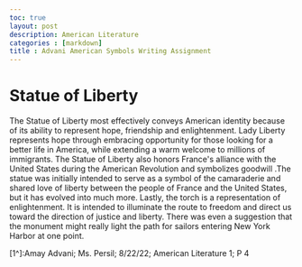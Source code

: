 ```yaml
---
toc: true 
layout: post
description: American Literature
categories : [markdown]
title : Advani American Symbols Writing Assignment
---
```


# Statue of Liberty

The Statue of Liberty most effectively conveys American identity because of its ability to represent hope, friendship and enlightenment. Lady Liberty represents hope through embracing opportunity for those looking for a better life in America, while extending a warm welcome to millions of immigrants. The Statue of Liberty also honors France's alliance with the United States during the American Revolution and symbolizes goodwill .The statue was initially intended to serve as a symbol of the camaraderie and shared love of liberty between the people of France and the United States, but it has evolved into much more. Lastly, the torch is a representation of enlightenment. It is intended to illuminate the route to freedom and direct us toward the direction of justice and liberty. There was even a suggestion that the monument might really light the path for sailors entering New York Harbor at one point.


[1^]:Amay Advani; Ms. Persil; 8/22/22; American Literature 1; P 4
